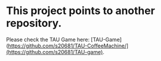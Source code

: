 
# This project points to another repository.

Please check the TAU Game here:
 [TAU-Game](https://github.com/s20681/TAU-CoffeeMachine/](https://github.com/s20681/TAU-game).
